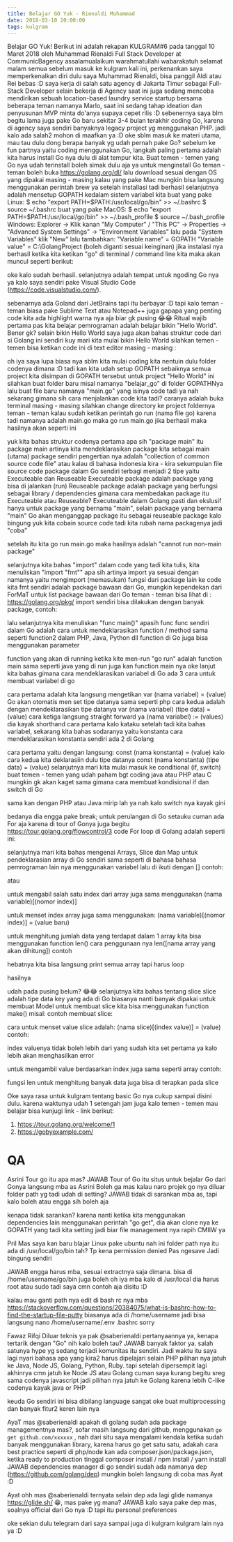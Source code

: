 ```yaml
---
title: Belajar GO Yuk - Rienaldi Muhammad
date: 2018-03-10 20:00:00
tags: kulgram
---
```


Belajar GO Yuk!
Berikut ini adalah rekapan KULGRAM#6 pada tanggal 10 Maret 2018 oleh Muhammad Rienaldi Full Stack Developer at CommunicBagency
assalamualaikum warahmatullahi wabarakatuh
selamat malam semua
sebelum masuk ke kulgram kali ini, perkenankan saya memperkenalkan diri dulu
saya Muhammad Rienaldi, bisa panggil Aldi atau Rei bebas :D saya kerja di salah satu agency di Jakarta Timur sebagai Full-Stack Developer
selain bekerja di Agency saat ini juga sedang mencoba mendirikan sebuah location-based laundry service startup bersama beberapa teman namanya Marlo, saat ini sedang tahap ideation dan penyusunan MVP minta do'anya supaya cepet rilis :D
sebenernya saya blm begitu lama juga pake Go baru sekitar 3-4 bulan terakhir coding Go, karena di agency saya sendiri banyaknya legacy project yg menggunakan PHP. jadi kalo ada salah2 mohon di maafkan ya :D
oke sblm masuk ke materi utama, mau tau dulu dong berapa banyak yg udah pernah pake Go?
sebelum ke fun partnya yaitu coding menggunakan Go, langkah paling pertama adalah kita harus install Go nya dulu di alat tempur kita. Buat temen - temen yang Go nya udah terinstall boleh simak dulu aja ya
untuk menginstall Go teman - teman boleh buka https://golang.org/dl/
lalu download sesuai dengan OS yang dipakai masing - masing
kalau yang pake Mac mungkin bisa langsung menggunakan perintah brew ya
setelah installasi tadi berhasil selanjutnya adalah mensetup GOPATH kedalam sistem variabel kita
buat yang pake Linux:
$ echo "export PATH=$PATH:/usr/local/go/bin" >> ~/.bashrc
$ source ~/.bashrc
buat yang pake MacOS:
$ echo "export PATH=$PATH:/usr/local/go/bin" >> ~/.bash_profile
$ source ~/.bash_profile
Windows:
Explorer -> Klik kanan "My Computer" / "This PC" -> Properties -> "Advanced System Settings" -> "Environment Variables"
lalu pada "System Variables" klik "New"
lalu tambahkan:
"Variable name" = GOPATH
"Variable value" = C:\GolangProject (boleh diganti sesuai keinginan)
jika instalasi nya berhasil ketika kita ketikan "go" di terminal / command line kita maka akan muncul seperti berikut:

oke kalo sudah berhasil. selanjutnya adalah tempat untuk ngoding Go nya ya
kalo saya sendiri pake Visual Studio Code (https://code.visualstudio.com/).

sebenarnya ada Goland dari JetBrains tapi itu berbayar :D
tapi kalo teman - teman biasa pake Sublime Text atau Notepad++ juga gapapa yang penting code kita ada highlight warna nya aja biar gk pusing :joy::joy:
Ritual wajib pertama pas kita belajar pemrograman adalah belajar bikin "Hello World". Bener gk?
selain bikin Hello World saya juga akan bahas struktur code dari si Golang ini sendiri
kuy mari kita mulai bikin Hello World
silahkan temen - temen bisa ketikan code ini di text editor masing - masing :

oh iya saya lupa biasa nya sblm kita mulai coding kita nentuin dulu folder codenya dimana :D
tadi kan kita udah setup GOPATH
sebaiknya semua project kita disimpan di GOPATH tersebut
untuk project "Hello World" ini silahkan buat folder baru misal namanya "belajar_go" di folder GOPATHNya
lalu buat file baru namanya "main.go" yang isinya code tadi ya
nah sekarang gimana sih cara menjalankan code kita tadi?
caranya adalah buka terminal masing - masing
silahkan change directory ke project foldernya teman - teman
kalau sudah ketikan perintah go run (nama file go)
karena tadi namanya adalah main.go maka
go run main.go
jika berhasil maka hasilnya akan seperti ini

yuk kita bahas struktur codenya
pertama apa sih "package main" itu
package main artinya kita mendeklarasikan package kita sebagai main (utama)
package sendiri pengertian nya adalah "collection of common source code file" atau kalau di bahasa indonesia kira - kira sekumpulan file source code
package dalam Go sendiri terbagi menjadi 2 tipe
yaitu Executeable dan Reuseable
Executeable package adalah package yang bisa di jalankan (run)
Reuseable package adalah package yang berfungsi sebagai library / dependencies
gimana cara membedakan package itu Executeable atau Reuseable?
Executeable dalam Golang pasti dan ekslusif hanya untuk package yang bernama "main", selain package yang bernama "main" Go akan menganggap package itu sebagai reuseable package
kalo bingung yuk kita cobain
source code tadi kita rubah nama packagenya jadi "coba"

setelah itu kita go run main.go
maka hasilnya adalah "cannot run non-main package"

selanjutnya kita bahas "import"
dalam code yang tadi kita tulis, kita menuliskan "import "fmt""
apa sih artinya
import ya sesuai dengan namanya yaitu mengimport (memasukan) fungsi dari package lain ke code kita
fmt sendiri adalah package bawaan dari Go, mungkin kependekan dari ForMaT
untuk list package bawaan dari Go teman - teman bisa lihat di : https://golang.org/pkg/
import sendiri bisa dilakukan dengan banyak package, contoh:

lalu selanjutnya kita menuliskan "func main()"
apasih func
func sendiri dalam Go adalah cara untuk mendeklarasikan function / method
sama seperti function2 dalam PHP, Java, Python dll
function di Go juga bisa menggunakan parameter


function yang akan di running ketika kite men-run "go run" adalah function main
sama seperti java yang di run juga kan function main nya
oke lanjut kita bahas gimana cara mendeklarasikan variabel di Go
ada 3 cara untuk membuat variabel di go

cara pertama adalah kita langsung mengetikan var (nama variabel) = (value)
Go akan otomatis men set tipe datanya sama seperti php
cara kedua adalah dengan mendeklarasikan tipe datanya
var (nama variabel) (tipe data) = (value)
cara ketiga langsung straight forward ya
(nama variabel) := (values)
dia kayak shorthand cara pertama kalo kataku
setelah tadi kita bahas variabel, sekarang kita bahas sodaranya yaitu konstanta
cara mendeklarasikan konstanta sendiri ada 2 di Golang

cara pertama yaitu dengan langsung:
const (nama konstanta) = (value)
kalo cara kedua kita deklarasiin dulu tipe datanya
const (nama konstanta) (tipe data) = (value)
selanjutnya mari kita mulai masuk ke conditional (if, switch)
buat temen - temen yang udah paham bgt coding java atau PHP atau C mungkin gk akan kaget sama gimana cara membuat kondisional if dan switch di Go

sama kan dengan PHP atau Java
mirip lah ya
nah kalo switch nya kayak gini

bedanya dia engga pake break;
untuk perulangan di Go setauku cuman ada For aja
karena di tour of Gonya juga begitu
https://tour.golang.org/flowcontrol/3
code For loop di Golang adalah seperti ini:

selanjutnya mari kita bahas mengenai Arrays, Slice dan Map
untuk pendeklarasian array di Go sendiri sama seperti di bahasa bahasa pemrograman lain nya menggunakan variabel lalu di ikuti dengan []
contoh:


atau

untuk mengabil salah satu index dari array juga sama menggunakan (nama variable)[(nomor index)]

untuk menset index array juga sama menggunakan: (nama variable)[(nomor index)] = (value baru)

untuk menghitung jumlah data yang terdapat dalam 1 array kita bisa menggunakan function len()
cara penggunaan nya len([nama array yang akan dihitung])
contoh

hebatnya kita bisa langsung print semua array tapi harus loop

hasilnya

udah pada pusing belum? :joy::joy:
selanjutnya kita bahas tentang slice
slice adalah tipe data key yang ada di Go
biasanya nanti banyak dipakai untuk membuat Model
untuk membuat slice kita bisa menggunakan function make()
misal:
contoh membuat slice:

cara untuk menset value slice adalah:
(nama slice)[(index value)] = (value)
contoh:

index valuenya tidak boleh lebih dari yang sudah kita set pertama ya
kalo lebih akan menghasilkan error


untuk mengambil value berdasarkan index juga sama seperti array
contoh:

fungsi len untuk menghitung banyak data juga bisa di terapkan pada slice


Oke saya rasa untuk kulgram tentang basic Go nya cukup sampai disini dulu. karena waktunya udah 1 setengah jam juga
kalo temen - temen mau belajar bisa kunjugi link - link berikut:
1) https://tour.golang.org/welcome/1
2) https://gobyexample.com/
 

# QA
Asrini
Tour go itu apa mas?
JAWAB
Tour of Go itu situs untuk bejalar Go dari Gonya langsung mba as
Asrini
Boleh ga mas kalau naro projek go nya diluar folder path yg tadi udah di setting?
JAWAB
tidak di sarankan mba as, tapi kalo boleh atau engga sih boleh aja

kenapa tidak sarankan?
karena nanti ketika kita menggunakan dependencies lain menggunakan perintah "go get", dia akan clone nya ke GOPATH yang tadi kita setting jadi biar file management nya rapih
CMIIW ya

Pril 
Mas saya kan baru blajar Linux pake ubuntu nah ini folder path nya itu ada di /usr/local/go/bin tah? Tp kena permission denied
Pas ngesave
Jadi bingung sendiri
 
JAWAB
engga harus mba, sesuai extractnya saja dimana. bisa di /home/username/go/bin juga boleh
oh iya mba kalo di /usr/local dia harus root atau sudo tadi saya cmn contoh aja disitu :D
 
kalau mau ganti path nya edit di bash rc nya mba
https://stackoverflow.com/questions/20384075/what-is-bashrc-how-to-find-the-startup-file-putty
biasanya ada di /home/username
jadi bisa langsung nano /home/username/.env
.bashrc sorry


Fawaz Rifqi
Diluar teknis ya pak @saberienaldi pertanyaannya ya, kenapa tertarik dengan "Go" nih kalo boleh tau?
JAWAB
banyak faktor ya. salah satunya hype yg sedang terjadi komunitas itu sendiri. Jadi waktu itu saya lagi nyari bahasa apa yang kira2 harus dipelajari selain PHP pilihan nya jatuh ke Java, Node JS, Golang, Python, Ruby. tapi setelah dipersempit lagi akhinrya cmn jatuh ke Node JS atau Golang cuman saya kurang begitu sreg sama codenya javascript jadi pilihan nya jatuh ke Golang karena lebih C-like codenya kayak java or PHP

keuda Go sendiri ini bisa dibilang language sangat oke buat multiprocessing dan banyak fitur2 keren lain nya


AyaT
mas @saberienaldi apakah di golang sudah ada package managementnya mas?, sofar masih langsung dari github, menggunakan `go get github.com/xxxxxx` , nah dari situ saya mengalami kendala ketika sudah banyak menggunakan library, karena harus go get satu satu, adakah cara best practice seperti di php/node kan ada composer.json/package.json, ketika ready to production tinggal composer install / npm install / yarn install
JAWAB
dependencies manager di go sendiri sudah ada namanya dep (https://github.com/golang/dep) mungkin boleh langsung di coba mas Ayat :D

Ayat
ohh mas @saberienaldi ternyata selain dep ada lagi glide namanya https://glide.sh/ :grin:, mas pake yg mana?
JAWAB
kalo saya pake dep mas, soalnya official dari Go nya :D tapi itu personal preferences



oke sekian dulu telegram dari saya
sampai juga di kulgram kulgram lain nya ya :D


